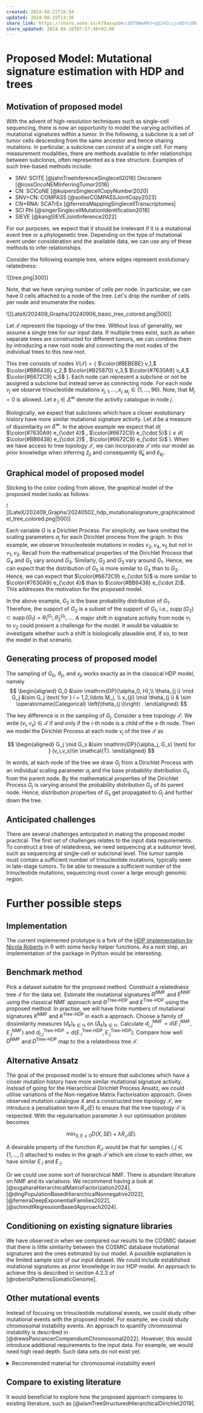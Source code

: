 ```yaml
---
created: 2024-08-22T10:54
updated: 2024-09-19T13:36
share_link: https://share.note.sx/k79axvpd#vcB8TNWwNkt+qQJ42Lujx8bYcVBG8iqyZs2LPljiUAE
share_updated: 2024-09-18T07:57:46+02:00
---
```


# Proposed Model: Mutational signature estimation with HDP and trees

## Motivation of proposed model

With the advent of high-resolution techniques such as single-cell sequencing, there is now an opportunity to model the varying activities of mutational signatures within a tumor. In the following, a subclone is a set of tumor cells descending from the same ancestor and hence sharing mutations. In particular, a subclone can consist of a single cell. For many measurement modalities, there are methods available to infer relationships between subclones, often represented as a tree structure. Examples of such tree-based methods include:

- SNV: SCITE [@jahnTreeInferenceSinglecell2016] Onconem [@rossOncoNEMInferringTumor2016] 
- CN: SCICoNE [@kuipersSinglecellCopyNumber2020]  
- SNV+CN: COMPASS [@sollierCOMPASSJointCopy2023]
- CN+RNA: SCATrEx [@ferreiraMappingSinglecellTranscriptomes]
- SCI Phi [@singerSinglecellMutationIdentification2018]
- SIEVE [@kangSIEVEJointInference2022]

For our purposes, we expect that it should be irrelevant if it is a mutational event tree or a phylogenetic tree. Depending on the type of mutational event under consideration and the available data, we can use any of these methods to infer relationships.

Consider the following example tree, where edges represent evolutionary relatedness:

![[tree.png|300]]

Note, that we have varying number of cells per node. In particular, we can have 0 cells attached to a node of the tree. Let's drop the number of cells per node and enumerate the nodes: 

![[LateX/202409_Graphs/20240906_basic_tree_colored.png|500]]


Let $\mathcal{T}$ represent the topology of the tree. Without loss of generality, we assume a single tree for our input data. If multiple trees exist, such as when separate trees are constructed for different tumors, we can combine them by introducing a new root node and connecting the root nodes of the individual trees to this new root. 

This tree consists of nodes $V(\mathcal{T})=\{$ $\color{#BEBEBE} v_1,$ $\color{#BB6438} v_2,$ $\color{#B25870} v_3,$ $\color{#7630A9} v_4,$ $\color{#6672C9} v_5$ $\}$. Each node can represent a subclone or not be assigned a subclone but instead serve as connecting node. For each node $v_j$ we observe trinucleotide mutations $x_{j,1},\ldots, x_{j,M_j}\in \{1,\ldots,96\}$. Note, that $M_j=0$ is allowed. Let $e_{\cdot j}\in \Delta^{\infty}$ denote the activity catalogue in node $j$.   

Biologically, we expect that subclones which have a closer evolutionary history have more similar mutational signature activity. Let $d$ be a measure of dissimilarity on $\Delta^{\infty}$. In the above example we expect that  $d($ $\color{#7630A9} e_{\cdot 4}$ $,$ $\color{#6672C9} e_{\cdot 5}$ $)\leq d($ $\color{#BB6438} e_{\cdot 2}$ $,$  $\color{#6672C9} e_{\cdot 5}$ $)$. When we have access to tree topology $\mathcal{T}$, we can incorporate $\mathcal{T}$ into our model as prior knowledge when inferring $\hat{z}_{ji}$ and consequently $\hat{\theta}_k$ and $\hat{e}_{kj}$.     

## Graphical model of proposed model 
Sticking to the color coding from above, the graphical model of the proposed model looks as follows:  

![[LateX/202409_Graphs/20240502_hdp_mutationalsignature_graphicalmodel_tree_colored.png|500]]

Each variable $G$ is a Dirichlet Process. For simplicity, we have omitted the scaling parameters $\alpha_j$ for each Dirichlet process from the graph. In this example, we observe trinucleoteide mutations in nodes $v_2, v_4, v_5$ but not in $v_1, v_3$. Recall from the mathematical properties of the Dirichlet Process that $G_4$ and $G_5$ vary around $G_3$. Similarly, $G_2$ and $G_3$ vary around $G_1$. Hence, we can expect that the distribution of  $G_5$ is more similar to $G_4$ than to $G_2$. Hence, we can expect that $\color{#6672C9} e_{\cdot 5}$  is more similar to $\color{#7630A9} e_{\cdot 4}$ than to $\color{#BB6438} e_{\cdot 2}$. This addresses the motivation for the proposed model.

In the above example, $G_2$ is the base probability distribution of $G_1$. Therefore, the support of $G_2$ is a subset of the support of $G_1$, i.e., $\operatorname{supp}(G_2) \subset \operatorname{supp}(G_1) = {\tilde{\theta}_1^{G_1}, \tilde{\theta}_2^{G_1}, \dots}$. A major shift in signature activity from node $v_1$ to $v_2$ could present a challenge for the model. It would be valuable to investigate whether such a shift is biologically plausible and, if so, to test the model in that scenario.

## Generating process of proposed model 

The sampling of $G_0$, $\theta_{j i}$, and $x_{ji}$ works exactly as in the classical HDP model, namely 
$$
\begin{aligned}
G_0 &\sim \mathrm{DP}(\alpha_0, H),\\ 
 \theta_{j i} \mid G_j &\sim G_j \text{ for } i = 1,2,\ldots M_j,  \\
x_{ji} \mid \theta_{j i} & \sim \operatorname{Categorical} \left(\theta_{j i}\right) .
\end{aligned}
$$

The key difference is in the sampling of $G_j$. Consider a tree topology $\mathcal{T}$. We write $(v_i,v_s)\in \mathcal{T}$ if and only if the $i$-th node is a child of the $s$-th node. Then we model the Dirichlet Process at each node $v_j$ of the tree  $\mathcal{T}$ as 

$$
\begin{aligned}
G_j \mid G_s &\sim \mathrm{DP}(\alpha_j, G_s) \text{ for } (v_i,v_s)\in \mathcal{T}.
\end{aligned}
$$

In words, at each node of the tree we draw $G_j$ from  a Dirichlet Process with an individual scaling parameter $\alpha_j$ and the base probability distribution $G_s$ from the parent node. By the mathematical properties of the Dirichlet Process $G_j$ is varying around the probability distribution $G_s$ of its parent node. Hence, distribution properties of $G_s$ get propagated to $G_j$ and further down the tree.     

## Anticipated challenges
There are several challenges anticipated in making the proposed model practical. The first set of challenges relates to the input data requirements. To construct a tree of relatedness, we need sequencing at a subtumor level, such as sequencing at single-cell or subclonal level. The tumor sample must contain a sufficient number of trinucleotide mutations, typically seen in late-stage tumors. To be able to measure a sufficient number of the trinucleotide mutations,  sequencing must cover a large enough genomic region. 


# Further possible steps

## Implementation 

The current implemented prototype is a fork of the [HDP implementation by Nicola Roberts](https://github.com/nicolaroberts/hdp) in R with some hecky helper functions. As a next step, an implementation of the package in Python would be interesting.  


## Benchmark method
Pick a dataset suitable for the proposed method. Construct a relatedness tree $\mathcal{T}$ for the data set. Estimate the mutational signatures $\Theta^{\text{NMF}}$ and $E^{\text{NMF}}$ using the classical NMF approach and $\Theta^{\text{Tree-HDP}}$ and $E^{\text{Tree-HDP}}$ using the proposed method. In practise, we will have finite numbers of mutational signatures $K^{\text{NMF}}$ and $K^{\text{Tree-HDP}}$ in each a approach. Choose a family of dissimilarity measures $(d_k)_{k\in \mathbb{N}}$ on  $(\Delta_k)_{k\in \mathbb{N}}$. Calculate $d^{\text{NMF}}_{i,j}=d\left(E_{\cdot i}^{\text{NMF}},E_{\cdot j}^{\text{NMF}}\right)$ and $d^{\text{Tree-HDP}}_{i,j}=d\left(E_{\cdot i}^{\text{Tree-HDP}},E_{\cdot j}^{\text{Tree-HDP}}\right)$. Compare how well $D^{\text{NMF}}$ and $D^{\text{Tree-HDP}}$ map to the a relatedness tree $\mathcal{T}$. 

## Alternative Ansatz 
The goal of the proposed model is to ensure that subclones which have a closer mutation history have more similar mutational signature activity. Instead of going for the Hierarchical Dirichlet Process Ansatz, we could utilise variations of the Non-negative Matrix Factorisation approach. Given observed mutation catalogue $X$ and a constructed tree topology   $\mathcal{T}$, we introduce a penalisation term $R_{\mathcal{T}}(E)$ to ensure that the tree topology $\mathcal{T}$ is respected. With the regularisation parameter $\lambda$ our optimisation problem becomes 

$$
\min _{S, E \geq 0} D(X, S E)+\lambda R_{\mathcal{T}}(E).
$$

A desirable property of the function $R_{\mathcal{T}}$ would be that for samples $i,j\in \{1,...,l \}$ attached to nodes in the graph $\mathcal{T}$ which are close to each other, we have similar $E_{\cdot i}$ and $E_{\cdot j}$. 

Or we could use some sort of hierarchical NMF. There is abundant literature on NMF and its variations. We recommend having a look at [@sugaharaHierarchicalMatrixFactorization2024], [@dingPopulationBasedHierarchicalNonnegative2022], [@ferreiraDeepExponentialFamilies2022], [@schmidtRegressionBasedApproach2024].

## Conditioning on existing signature libraries 
We have observed in when we compared our results to the COSMIC dataset that there is little similarity between the COSMIC database mutational signatures and the ones estimated by our model. A possible explanation is the limited sample size of our input dataset. We could include established mutational signatures as prior knowledge in our HDP model. An approach to achieve this is described in section 4.2.3 of [@robertsPatternsSomaticGenome].

## Other mutational events
Instead of focusing on trinucleotide mutational events, we could study other mutational events with the proposed model. For example, we could study chromosomal instability events. An approach to quantify chromosomal instability is described in [@drewsPancancerCompendiumChromosomal2022]. However, this would introduce additional requirements to the input data. For example, we would need high read depth. Such data sets do not exist yet.

<details>
<summary>
Recommended material for chromosomal instability event
</summary>
- https://markowetz.cruk.cam.ac.uk/cincompendium/ 
- https://github.com/markowetzlab/CINSignatureQuantification
	- calculateFeatures function
	- R package to quantify signatures of chromosomal instability on absolute copy number profiles as described in [@drewsPancancerCompendiumChromosomal2022] 
</details>

## Compare to existing literature
It would beneficial to explore how the proposed approach compares to existing literature, such as [@alamTreeStructuredHierarchicalDirichlet2019].